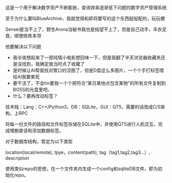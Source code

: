 

这是一个用于解决数字资产不断膨胀，查询效率逐渐低下问题的数字资产管理系统

至于为什么要叫BlueArchive，我就觉得和即将要写的这个东西挺般配的，玩玩梗

Sensei是当不上了，野生Arona当秘书我也是指望不上了，但是自己动手，丰衣足食，顺便练练本领

他要解决以下问题

* 我半夜想起来了一部纯情小电影想回味一下，但是我翻了半天浏览器收藏夹还是没找到，我确定我当时点了收藏了
* 是时候让AI帮我找对胃口的涩图了，但是D盘这么多图片，一个个手打标签喂给AI我要累死
* 要干活了，不会tm要我一个个把符合“某日某地点包含某物"的所有文件复制到BOSS的光盘里吧。
* 什么？要再改动标签？


技术栈：Lang：C++/Python3，DB：SQLite，GUI：QT5，需要的话改成C/S架构，上RPC

将每一份文件的路径和文件标签存储在SQLite中，并使用QT5进行人机交互，完成增删查该和添加数据标签。

对于数据库结构，暂定为以下类型

location(local/remote), tpye，content(path), tag（tag1,tag2,tag3...）, description



使用类似repo的思想，在一个文件夹内生成一个config和sqliteDB文件，即为初始化repo。
